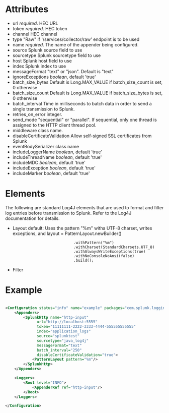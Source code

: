 # Attributes
- url
    _required_. HEC URL
- token
    _required_. HEC token
- channel
    HEC channel
- type
    "Raw" if '/services/collector/raw' endpoint is to be used
- name
  _required_. The name of the appender being configured.
- source
    Splunk source field to use
- sourcetype
    Splunk sourcetype field to use
- host
    Splunk host field to use
- index
    Splunk index to use
- messageFormat
    "text" or "json". Default is "text"
- ignoreExceptions
    _boolean_, default 'true'
- batch_size_bytes
    Default is Long.MAX_VALUE if batch_size_count is set, 0 otherwise
- batch_size_count
    Default is Long.MAX_VALUE if batch_size_bytes is set, 0 otherwise
- batch_interval
    Time in milliseconds to batch data in order to send a single transmission
    to Splunk.
- retries_on_error
    integer.
- send_mode
    "sequential" or "parallel". If sequential, only one thread is assigned to 
    the HTTP client thread pool.
- middleware
    class name.
- disableCertificateValidation
    Allow self-signed SSL certificates from Splunk
- eventBodySerializer
    class name
- includeLoggerName
    _boolean_, default 'true'
- includeThreadName
    _boolean_, default 'true'
- includeMDC
    _boolean_, default 'true'
- includeException
    _boolean_, default 'true'
- includeMarker
    _boolean_, default 'true'
# Elements
The following are standard Log4J elements that are used to format and filter
log entries before transmission to Splunk. Refer to the Log4J documentation for
details.

- Layout
    default:   Uses the pattern "%m" witha UTF-8 charset, writes
     exceptions, and           layout = PatternLayout.newBuilder()
    
                                 .withPattern("%m")
                                 .withCharset(StandardCharsets.UTF_8)
                                 .withAlwaysWriteExceptions(true)
                                 .withNoConsoleNoAnsi(false)
                                 .build();
- Filter

# Example

```xml

<Configuration status="info" name="example" packages="com.splunk.logging">
    <Appenders>
        <SplunkHttp name="http-input"
              url="http://localhost:5555"
              token="11111111-2222-3333-4444-555555555555"
              index="application_logs"
              source="splunktest"
              sourcetype="java_log4j"
              messageFormat="text"
              batch_interval="250"
              disableCertificateValidation="true">
            <PatternLayout pattern="%m"/>
        </SplunkHttp>
    </Appenders>

    <Loggers>
        <Root level="INFO">
            <AppenderRef ref="http-input"/>
        </Root>
    </Loggers>

</Configuration>
```
